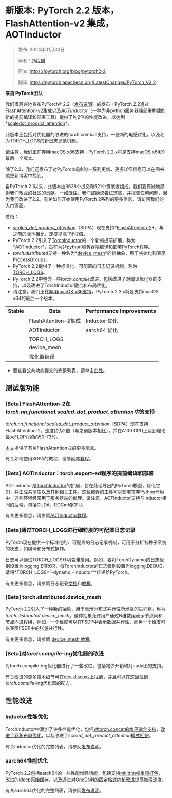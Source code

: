 # 新版本: PyTorch 2.2 版本，FlashAttention-v2 集成，AOTInductor

> 发布: 2024年01月30日
> 
> 译者：[@片刻](https://github.com/jiangzhonglian)
> 
> 原文: <https://pytorch.org/blog/pytorch2-2>
> 
> 翻译: <https://pytorch.apachecn.org/LatestChanges/PyTorch_V2.2>

**来自 PyTorch团队**

我们很高兴地宣布PyTorch® 2.2（[发布说明](https://github.com/pytorch/pytorch/releases/tag/v2.2.0)）的发布！PyTorch 2.2通过[FlashAttention-v2](https://arxiv.org/abs/2307.08691)集成以及*AOTInductor*（一种为非python服务器端部署构建的新的提前编译和部署工具）提供了约2倍的性能改进，以达到*[scaledot_product_attention](https://pytorch.org/docs/2.2/generated/torch.nn.functional.scaled_dot_product_attention.html)*。

此版本还包括对优化器的改进的*torch.compile*支持，一些新的电感优化，以及名为TORCH_LOGS的新日志记录机制。

请注意，我们正在[弃用macOS x86支持](https://github.com/pytorch/pytorch/issues/114602)，PyTorch 2.2.x将是支持macOS x64的最后一个版本。

除了2.2，我们还发布了对PyTorch域库的一系列更新。更多详细信息可以在图书馆更新博客中找到。

自PyTorch 2.1以来，此版本由3628个提交和521个贡献者组成。我们要真诚地感谢我们敬业的社区的贡献。一如既往，我们鼓励您尝试这些，并报告任何问题，因为我们改进了2.2。有关如何开始使用PyTorch 2系列的更多信息，请访问我们的[入门](https://pytorch.org/get-started/pytorch-2.0/)页面。

总结：

*   *[scaled_dot_product_attention](https://pytorch.org/docs/2.2/generated/torch.nn.functional.scaled_dot_product_attention.html)*（SDPA）现在支持*[FlashAttention-2](https://arxiv.org/abs/2307.08691)*，与之前的版本相比，速度提高了约2倍。
*   PyTorch 2.2引入了[TorchInductor](https://dev-discuss.pytorch.org/t/torchinductor-a-pytorch-native-compiler-with-define-by-run-ir-and-symbolic-shapes/747)的一个新的提前扩展，称为*[AOTInductor](https://pytorch.org/docs/main/torch.compiler_aot_inductor.html)*，旨在为非python服务器端编译和部署PyTorch程序。
*   *torch.distributed*支持一种名为*[device_mesh](https://pytorch.org/tutorials/recipes/distributed_device_mesh.html)*的新抽象，用于初始化和表示ProcessGroups。
*   PyTorch 2.2提供了一种标准化、可配置的日志记录机制，称为[TORCH_LOGS](https://pytorch.org/tutorials/recipes/torch_logs.html)。
*   PyTorch 2.2中包含一些*torch.compile*改进，包括改进了对编译优化器的支持，以及改进了TorchInductor融合和布局优化。
*   请注意，我们正在[弃用macOS x86支持](https://github.com/pytorch/pytorch/issues/114602)，PyTorch 2.2.x将是支持macOS x64的最后一个版本。



| **Stable** | **Beta** | **Performance Improvements** |
| --- | --- | --- |
| | FlashAttention-2集成 | Inductor 优化 |
| | AOTInductor | aarch64 优化 |
| | TORCH_LOGS | |
| | device_mesh | |
| | 优化器编译 | |

* 要查看公共功能提交的完整列表，请单击[此处](https://docs.google.com/spreadsheets/d/1TzGkWuUMF1yTe88adz1dt2mzbIsZLd3PBasy588VWgk/edit?usp=sharing)。

## 测试版功能

### [Beta] FlashAttention-2在*torch.nn.functional.scaled_dot_product_attention中*的支持

*[torch.nn.functional.scaled_dot_product_attention](https://pytorch.org/docs/2.2/generated/torch.nn.functional.scaled_dot_product_attention.html)*（SDPA）现在支持FlashAttention-2，速度约为2倍（与之前版本相比），并在A100 GPU上达到理论最大FLOP/s的约50-73%。

[本文](https://arxiv.org/abs/2307.08691)提供了有关FlashAttention-2的更多信息。

有关如何使用SDPA的教程，请参阅[本教程](https://pytorch.org/tutorials/intermediate/scaled_dot_product_attention_tutorial.html)。

### [Beta] AOTInductor：torch.export-ed程序的提前编译和部署

AOTInductor是[TorchInductor](https://dev-discuss.pytorch.org/t/torchinductor-a-pytorch-native-compiler-with-define-by-run-ir-and-symbolic-shapes/747)的扩展，旨在处理导出的PyTorch模型，优化它们，并生成共享库以及其他相关工件。这些编译的工件可以部署在非Python环境中，这些环境经常用于服务器端的推理。请注意，AOTInductor支持与Inductor相同的后端，包括CUDA、ROCm和CPU。

有关更多信息，请参阅[AOTInductor教程](https://pytorch.org/docs/main/torch.compiler_aot_inductor.html)。

### [Beta]通过TORCH_LOGS进行细粒度的可配置日志记录

PyTorch现在提供一个标准化的、可配置的日志记录机制，可用于分析各种子系统的状态，如编译和分布式操作。

日志可以通过TORCH_LOGS环境变量启用。例如，要将TorchDynamo的日志级别设置为logging.ERROR，将TorchInductor的日志级别设置为logging.DEBUG，请将*TORCH_LOGS=”-dynamo,+inductor”*传递给PyTorch。

有关更多信息，请参阅日志记录[文档](https://pytorch.org/docs/2.2/logging.html)和[教程](https://pytorch.org/tutorials/recipes/torch_logs.html)。

### [Beta] torch.distributed.device_mesh

PyTorch 2.2引入了一种新的抽象，用于表示分布式并行性所涉及的进程组，称为*torch.distributed.device_mesh*。这种抽象允许用户通过N维数组表示节点间和节点内进程组，例如，一个维度可以在FSDP中表示数据并行性，而另一个维度可以表示FSDP中的张量并行性。

有关更多信息，请参阅 [device_mesh 教程](https://pytorch.org/tutorials/recipes/distributed_device_mesh.html)。

### [Beta]对*torch.compile*-ing优化器的改进

对torch.compile-ing优化器进行了一些改进，包括减少开销和对cuda图的支持。

有关改进的更多技术细节可在[dev-discuss](https://dev-discuss.pytorch.org/t/compiling-the-optimizer-with-pt2/1669)上找到，并且可以[在这里](https://pytorch.org/tutorials/recipes/compiling_optimizer.html)找到*torch.compile*-ing优化器的配方。

## 性能改进

### Inductor性能优化

TorchInductor中添加了许多性能优化，包括[对torch.concat的水平融合支持](https://github.com/pytorch/pytorch/pull/111437)，[改进了卷积布局优化](https://github.com/pytorch/pytorch/pull/114600)，以及改进了*scaled_dot_product_attention*[模式](https://github.com/pytorch/pytorch/pull/109156)[匹配](https://github.com/pytorch/pytorch/pull/110001)。

有关Inductor优化的完整列表，请参阅[发布说明](https://github.com/pytorch/pytorch/tree/v2.2.0)。

### aarch64性能优化

PyTorch 2.2包括aarch64的一些性能增强功能，包括支持[mkldnn权重预打包](https://github.com/pytorch/pytorch/pull/115037/files)，改进的[ideep](https://github.com/intel/ideep)[原始缓存](https://github.com/intel/ideep/pull/261)，以及通过对[OneDNN的](https://github.com/oneapi-src/oneDNN/)[固定格式内核改进](https://github.com/oneapi-src/oneDNN/pull/1590)提高推理速度。

有关aarch64优化的完整列表，请参阅[发布说明](https://github.com/pytorch/pytorch/tree/v2.2.0)。
